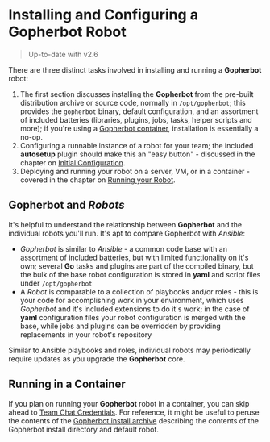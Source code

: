 # Installing and Configuring a Gopherbot Robot

> Up-to-date with v2.6

There are three distinct tasks involved in installing and running a **Gopherbot** robot:

1. The first section discusses installing the **Gopherbot** from the pre-built distribution archive or source code, normally in `/opt/gopherbot`; this provides the `gopherbot` binary, default configuration, and an assortment of included batteries (libraries, plugins, jobs, tasks, helper scripts and more); if you're using a [Gopherbot container](https://github.com/orgs/lnxjedi/packages), installation is essentially a no-op.
1. Configuring a runnable instance of a robot for your team; the included **autosetup** plugin should make this an "easy button" - discussed in the chapter on [Initial Configuration](RobotInstall.md).
1. Deploying and running your robot on a server, VM, or in a container - covered in the chapter on [Running your Robot](RunRobot.md).

## **Gopherbot** and *Robots*

It's helpful to understand the relationship between **Gopherbot** and the individual robots you'll run. It's apt to compare Gopherbot with *Ansible*:
* *Gopherbot* is similar to *Ansible* - a common code base with an assortment of included batteries, but with limited functionality on it's own; several **Go** tasks and plugins are part of the compiled binary, but the bulk of the base robot configuration is stored in **yaml** and script files under `/opt/gopherbot`
* A *Robot* is comparable to a collection of playbooks and/or roles - this is your code for accomplishing work in your environment, which uses *Gopherbot* and it's included extensions to do it's work; in the case of **yaml** configuration files your robot configuration is merged with the base, while jobs and plugins can be overridden by providing replacements in your robot's repository

Similar to Ansible playbooks and roles, individual robots may periodically require updates as you upgrade the **Gopherbot** core.

## Running in a Container

If you plan on running your **Gopherbot** robot in a container, you can skip ahead to [Team Chat Credentials](/botsetup/credentials.html). For reference, it might be useful to peruse the contents of the [Gopherbot install archive](/appendices/InstallArchive.html) describing the contents of the Gopherbot install directory and default robot.
